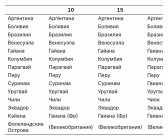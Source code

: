 
|                       |10             |15             |20             |55             |
|-----------------------|---------------|---------------|---------------|---------------|
|Аргентина              |Аргентина      |Аргентина      |Аргентина      |Аргентина      |
|Боливия                |Боливия        |Боливия        |Боливия        |Боливия        |
|Бразилия               |Бразилия       |Бразилия       |Бразилия       |Бразилия       |
|Венесуэла              |Венесуэла      |Венесуэла      |Венесуэла      |Венесуэла      |
|Гайана                 |Гайана         |Гайана         |Гвиана (Брит)  |Великобритания |
|Колумбия               |Колумбия       |Колумбия       |Колумбия       |Колумбия       |
|Парагвай               |Парагвай       |Парагвай       |Парагвай       |Парагвай       |
|Перу                   |Перу           |Перу           |Перу           |Перу           |
|Суринам                |Суринам        |Суринам        |Гвиана (Нид)   |Нидерланды     |
|Уругвай                |Уругвай        |Уругвай        |Уругвай        |Уругвай        |
|Чили                   |Чили           |Чили           |Чили           |Чили           |
|Эквадор                |Эквадор        |Эквадор        |Эквадор        |Эквадор        |
|Кайена                 |Гвиана (Фр)    |Гвиана (Фр)    |Гвиана (Фр)    |Франция        |   
|Фолклендские Острова   |(Великобритания)   |(Великобритания)   |(Великобритания)   |Великобритания   |
